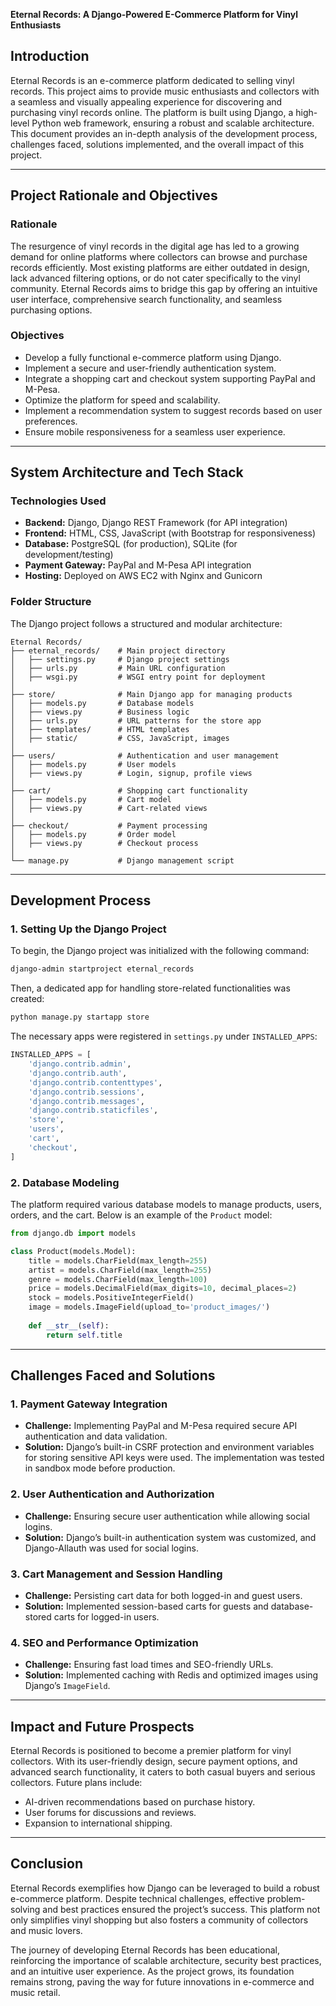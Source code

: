 **Eternal Records: A Django-Powered E-Commerce Platform for Vinyl Enthusiasts**

## Introduction
Eternal Records is an e-commerce platform dedicated to selling vinyl records. This project aims to provide music enthusiasts and collectors with a seamless and visually appealing experience for discovering and purchasing vinyl records online. The platform is built using Django, a high-level Python web framework, ensuring a robust and scalable architecture. This document provides an in-depth analysis of the development process, challenges faced, solutions implemented, and the overall impact of this project.

---

## Project Rationale and Objectives

### **Rationale**
The resurgence of vinyl records in the digital age has led to a growing demand for online platforms where collectors can browse and purchase records efficiently. Most existing platforms are either outdated in design, lack advanced filtering options, or do not cater specifically to the vinyl community. Eternal Records aims to bridge this gap by offering an intuitive user interface, comprehensive search functionality, and seamless purchasing options.

### **Objectives**
- Develop a fully functional e-commerce platform using Django.
- Implement a secure and user-friendly authentication system.
- Integrate a shopping cart and checkout system supporting PayPal and M-Pesa.
- Optimize the platform for speed and scalability.
- Implement a recommendation system to suggest records based on user preferences.
- Ensure mobile responsiveness for a seamless user experience.

---

## **System Architecture and Tech Stack**

### **Technologies Used**
- **Backend:** Django, Django REST Framework (for API integration)
- **Frontend:** HTML, CSS, JavaScript (with Bootstrap for responsiveness)
- **Database:** PostgreSQL (for production), SQLite (for development/testing)
- **Payment Gateway:** PayPal and M-Pesa API integration
- **Hosting:** Deployed on AWS EC2 with Nginx and Gunicorn

### **Folder Structure**
The Django project follows a structured and modular architecture:
```
Eternal Records/
├── eternal_records/    # Main project directory
│   ├── settings.py     # Django project settings
│   ├── urls.py         # Main URL configuration
│   ├── wsgi.py         # WSGI entry point for deployment
│
├── store/              # Main Django app for managing products
│   ├── models.py       # Database models
│   ├── views.py        # Business logic
│   ├── urls.py         # URL patterns for the store app
│   ├── templates/      # HTML templates
│   ├── static/         # CSS, JavaScript, images
│
├── users/              # Authentication and user management
│   ├── models.py       # User models
│   ├── views.py        # Login, signup, profile views
│
├── cart/               # Shopping cart functionality
│   ├── models.py       # Cart model
│   ├── views.py        # Cart-related views
│
├── checkout/           # Payment processing
│   ├── models.py       # Order model
│   ├── views.py        # Checkout process
│
└── manage.py           # Django management script
```

---

## **Development Process**

### **1. Setting Up the Django Project**
To begin, the Django project was initialized with the following command:
```bash
django-admin startproject eternal_records
```
Then, a dedicated app for handling store-related functionalities was created:
```bash
python manage.py startapp store
```
The necessary apps were registered in `settings.py` under `INSTALLED_APPS`:
```python
INSTALLED_APPS = [
    'django.contrib.admin',
    'django.contrib.auth',
    'django.contrib.contenttypes',
    'django.contrib.sessions',
    'django.contrib.messages',
    'django.contrib.staticfiles',
    'store',
    'users',
    'cart',
    'checkout',
]
```

### **2. Database Modeling**
The platform required various database models to manage products, users, orders, and the cart. Below is an example of the `Product` model:
```python
from django.db import models

class Product(models.Model):
    title = models.CharField(max_length=255)
    artist = models.CharField(max_length=255)
    genre = models.CharField(max_length=100)
    price = models.DecimalField(max_digits=10, decimal_places=2)
    stock = models.PositiveIntegerField()
    image = models.ImageField(upload_to='product_images/')
    
    def __str__(self):
        return self.title
```

---

## **Challenges Faced and Solutions**

### **1. Payment Gateway Integration**
- **Challenge:** Implementing PayPal and M-Pesa required secure API authentication and data validation.
- **Solution:** Django’s built-in CSRF protection and environment variables for storing sensitive API keys were used. The implementation was tested in sandbox mode before production.

### **2. User Authentication and Authorization**
- **Challenge:** Ensuring secure user authentication while allowing social logins.
- **Solution:** Django’s built-in authentication system was customized, and Django-Allauth was used for social logins.

### **3. Cart Management and Session Handling**
- **Challenge:** Persisting cart data for both logged-in and guest users.
- **Solution:** Implemented session-based carts for guests and database-stored carts for logged-in users.

### **4. SEO and Performance Optimization**
- **Challenge:** Ensuring fast load times and SEO-friendly URLs.
- **Solution:** Implemented caching with Redis and optimized images using Django’s `ImageField`.

---

## **Impact and Future Prospects**
Eternal Records is positioned to become a premier platform for vinyl collectors. With its user-friendly design, secure payment options, and advanced search functionality, it caters to both casual buyers and serious collectors. Future plans include:
- AI-driven recommendations based on purchase history.
- User forums for discussions and reviews.
- Expansion to international shipping.

---

## **Conclusion**
Eternal Records exemplifies how Django can be leveraged to build a robust e-commerce platform. Despite technical challenges, effective problem-solving and best practices ensured the project’s success. This platform not only simplifies vinyl shopping but also fosters a community of collectors and music lovers.

The journey of developing Eternal Records has been educational, reinforcing the importance of scalable architecture, security best practices, and an intuitive user experience. As the project grows, its foundation remains strong, paving the way for future innovations in e-commerce and music retail.

